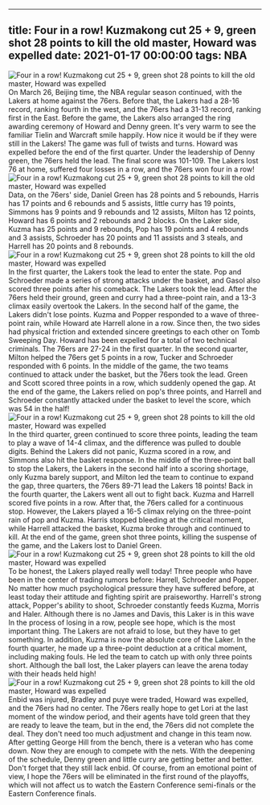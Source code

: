 
---
title: Four in a row! Kuzmakong cut 25 + 9, green shot 28 points to kill the old master, Howard was expelled
date: 2021-01-17 00:00:00
tags:  NBA
---
![Four in a row! Kuzmakong cut 25 + 9, green shot 28 points to kill the old master, Howard was expelled](3e8bf77b-e2a1-44cb-a168-da551cb8e5cd.gif)
On March 26, Beijing time, the NBA regular season continued, with the Lakers at home against the 76ers. Before that, the Lakers had a 28-16 record, ranking fourth in the west, and the 76ers had a 31-13 record, ranking first in the East. Before the game, the Lakers also arranged the ring awarding ceremony of Howard and Denny green. It's very warm to see the familiar Tielin and Warcraft smile happily. How nice it would be if they were still in the Lakers! The game was full of twists and turns. Howard was expelled before the end of the first quarter. Under the leadership of Denny green, the 76ers held the lead. The final score was 101-109. The Lakers lost 76 at home, suffered four losses in a row, and the 76ers won four in a row!
![Four in a row! Kuzmakong cut 25 + 9, green shot 28 points to kill the old master, Howard was expelled](1a4eec6c-c452-47ac-a46f-ad4f7700d61c.gif)
Data, on the 76ers' side, Daniel Green has 28 points and 5 rebounds, Harris has 17 points and 6 rebounds and 5 assists, little curry has 19 points, Simmons has 9 points and 9 rebounds and 12 assists, Milton has 12 points, Howard has 6 points and 2 rebounds and 2 blocks. On the Laker side, Kuzma has 25 points and 9 rebounds, Pop has 19 points and 4 rebounds and 3 assists, Schroeder has 20 points and 11 assists and 3 steals, and Harrell has 20 points and 8 rebounds.
![Four in a row! Kuzmakong cut 25 + 9, green shot 28 points to kill the old master, Howard was expelled](e32736b8-0c2c-4796-868c-f2eb59d960b4.gif)
In the first quarter, the Lakers took the lead to enter the state. Pop and Schroeder made a series of strong attacks under the basket, and Gasol also scored three points after his comeback. The Lakers took the lead. After the 76ers held their ground, green and curry had a three-point rain, and a 13-3 climax easily overtook the Lakers. In the second half of the game, the Lakers didn't lose points. Kuzma and Popper responded to a wave of three-point rain, while Howard ate Harrell alone in a row. Since then, the two sides had physical friction and extended sincere greetings to each other on Tomb Sweeping Day. Howard has been expelled for a total of two technical criminals. The 76ers are 27-24 in the first quarter. In the second quarter, Milton helped the 76ers get 5 points in a row, Tucker and Schroeder responded with 6 points. In the middle of the game, the two teams continued to attack under the basket, but the 76ers took the lead. Green and Scott scored three points in a row, which suddenly opened the gap. At the end of the game, the Lakers relied on pop's three points, and Harrell and Schroeder constantly attacked under the basket to level the score, which was 54 in the half!
![Four in a row! Kuzmakong cut 25 + 9, green shot 28 points to kill the old master, Howard was expelled](35dc4900-179a-4f3b-9221-1fad9aab7f7d.gif)
In the third quarter, green continued to score three points, leading the team to play a wave of 14-4 climax, and the difference was pulled to double digits. Behind the Lakers did not panic, Kuzma scored in a row, and Simmons also hit the basket response. In the middle of the three-point ball to stop the Lakers, the Lakers in the second half into a scoring shortage, only Kuzma barely support, and Milton led the team to continue to expand the gap, three quarters, the 76ers 89-71 lead the Lakers 18 points! Back in the fourth quarter, the Lakers went all out to fight back. Kuzma and Harrell scored five points in a row. After that, the 76ers called for a continuous stop. However, the Lakers played a 16-5 climax relying on the three-point rain of pop and Kuzma. Harris stopped bleeding at the critical moment, while Harrell attacked the basket, Kuzma broke through and continued to kill. At the end of the game, green shot three points, killing the suspense of the game, and the Lakers lost to Daniel Green.
![Four in a row! Kuzmakong cut 25 + 9, green shot 28 points to kill the old master, Howard was expelled](03187d90-72d8-45d9-904b-1015362e4fd9.gif)
To be honest, the Lakers played really well today! Three people who have been in the center of trading rumors before: Harrell, Schroeder and Popper. No matter how much psychological pressure they have suffered before, at least today their attitude and fighting spirit are praiseworthy. Harrell's strong attack, Popper's ability to shoot, Schroeder constantly feeds Kuzma, Morris and Haler. Although there is no James and Davis, this Laker is in this wave In the process of losing in a row, people see hope, which is the most important thing. The Lakers are not afraid to lose, but they have to get something. In addition, Kuzma is now the absolute core of the Laker. In the fourth quarter, he made up a three-point deduction at a critical moment, including making fouls. He led the team to catch up with only three points short. Although the ball lost, the Laker players can leave the arena today with their heads held high!
![Four in a row! Kuzmakong cut 25 + 9, green shot 28 points to kill the old master, Howard was expelled](908b6ed2-0675-4b7b-b017-f998932a09be.gif)
Enbid was injured, Bradley and puye were traded, Howard was expelled, and the 76ers had no center. The 76ers really hope to get Lori at the last moment of the window period, and their agents have told green that they are ready to leave the team, but in the end, the 76ers did not complete the deal. They don't need too much adjustment and change in this team now. After getting George Hill from the bench, there is a veteran who has come down. Now they are enough to compete with the nets. With the deepening of the schedule, Denny green and little curry are getting better and better. Don't forget that they still lack enbid. Of course, from an emotional point of view, I hope the 76ers will be eliminated in the first round of the playoffs, which will not affect us to watch the Eastern Conference semi-finals or the Eastern Conference finals.